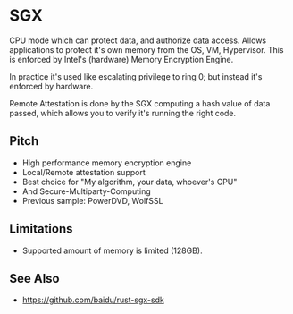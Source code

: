 # SGX
CPU mode which can protect data, and authorize data access. Allows applications
to protect it's own memory from the OS, VM, Hypervisor. This is enforced by
Intel's (hardware) Memory Encryption Engine.

In practice it's used like escalating privilege to ring 0; but instead it's
enforced by hardware.

Remote Attestation is done by the SGX computing a hash value of data passed,
which allows you to verify it's running the right code.

## Pitch
- High performance memory encryption engine
- Local/Remote attestation support
- Best choice for "My algorithm, your data, whoever's CPU"
- And Secure-Multiparty-Computing
- Previous sample: PowerDVD, WolfSSL

## Limitations
- Supported amount of memory is limited (128GB).

## See Also
- https://github.com/baidu/rust-sgx-sdk
